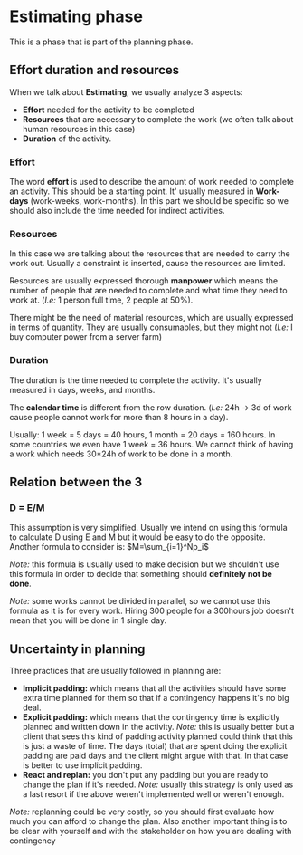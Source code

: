 # Estimating phase

This is a phase that is part of the planning phase.

## Effort duration and resources

When we talk about **Estimating**, we usually analyze 3 aspects:

- **Effort** needed for the activity to be completed
- **Resources** that are necessary to complete the work (we often talk about human resources in this case)
- **Duration** of the activity.

### Effort

The word **effort** is used to describe the amount of work needed to complete an activity. This should be a starting point. It' usually measured in **Work-days** (work-weeks, work-months). In this part we should be specific so we should also include the time needed for indirect activities.

### Resources

In this case we are talking about the resources that are needed to carry the work out. Usually a constraint is inserted, cause the resources are limited.

Resources are usually expressed thorough **manpower** which means the number of people that are needed to complete and what time they need to work at. (*I.e:* 1 person full time, 2 people at 50%).

There might be the need of material resources, which are usually expressed in terms of quantity. They are usually consumables, but they might not (*I.e:* I buy computer power from a server farm)

### Duration

The duration is the time needed to complete the activity. It's usually measured in days, weeks, and months.

The **calendar time** is different from the row duration. (*I.e:* 24h -> 3d of work cause people cannot work for more than 8 hours in a day).

Usually: 1 week = 5 days = 40 hours, 1 month = 20 days = 160 hours. In some countries we even have 1 week = 36 hours. We cannot think of having a work which needs 30*24h of work to be done in a month.

## Relation between the 3

### D = E/M

This assumption is very simplified. Usually we intend on using this formula to calculate D using E and M but it would be easy to do the opposite. Another formula to consider is: $M=\sum_{i=1}^Np_i$

*Note:* this formula is usually used to make decision but we shouldn't use this formula in order to decide that something should **definitely not be done**.

*Note:* some works cannot be divided in parallel, so we cannot use this formula as it is for every work. Hiring 300 people for a 300hours job doesn't mean that you will be done in 1 single day.

## Uncertainty in planning

Three practices that are usually followed in planning are:

- **Implicit padding:** which means that all the activities should have some extra time planned for them so that if a contingency happens it's no big deal.
- **Explicit padding:** which means that the contingency time is explicitly planned and written down in the activity. *Note:* this is usually better but a client that sees this kind of padding activity planned could think that this is just a waste of time. The days (total) that are spent doing the explicit padding are paid days and the client might argue with that. In that case is better to use implicit padding.
- **React and replan:** you don't put any padding but you are ready to change the plan if it's needed. *Note:* usually this strategy is only used as a last resort if the above weren't implemented well or weren't enough.

*Note:* replanning could be very costly, so you should first evaluate how much you can afford to change the plan. Also another important thing is to be clear with yourself and with the stakeholder on how you are dealing with contingency
